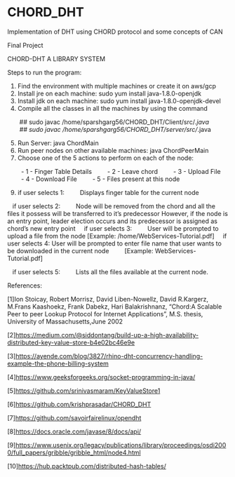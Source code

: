 # CHORD_DHT
Implementation of DHT using CHORD protocol and some concepts of CAN

Final Project
  
CHORD-DHT A LIBRARY SYSTEM

Steps to run the program:
1. Find the environment with multiple machines or create it on aws/gcp
2. Install jre on each machine: sudo yum install java-1.8.0-openjdk
3. Install jdk on each machine: sudo yum install java-1.8.0-openjdk-devel
4. Compile all the classes in all the machines by using the command

       ## sudo javac /home/sparshgarg56/CHORD_DHT/Client/src/*.java
       ## sudo javac /home/sparshgarg56/CHORD_DHT/server/src/*.java

5. Run Server: java ChordMain
6. Run peer nodes on other available machines: java ChordPeerMain <IP of server>
7. Choose one of the 5 actions to perform on each of the node:
  
        - 1 - Finger Table Details
        - 2 - Leave chord
        - 3 - Upload File
        - 4 - Download File
        - 5 - Files present at this node

9. if user selects 1:
        Displays finger table for the current node
        
   if user selects 2:
        Node will be removed from the chord and all the files it possess will be transferred to it’s predecessor
        However, if the node is an entry point, leader election occurs and its predecessor is assigned as chord’s new entry           point
   
   if user selects 3:
        User will be prompted to upload a file from the node [Example: /home/WebServices-Tutorial.pdf]
   
   if user selects 4:
        User will be prompted to enter file name that user wants to be downloaded in the current node
        [Example: WebServices- Tutorial.pdf]
        
   if user selects 5:
        Lists all the files available at the current node.


References:

[1]Ion Stoicay, Robert Morrisz, David Liben-Nowellz, David R.Kargerz, M.Frans Kaashoekz, Frank Dabekz, Hari Balakrishnanz, “Chord:A Scalable Peer to peer Lookup Protocol for Internet Applications”, M.S. thesis, University of Massachusetts,June 2002

[2]https://medium.com/@siddontang/build-up-a-high-availability-distributed-key-value-store-b4e02bc46e9e

[3]https://ayende.com/blog/3827/rhino-dht-concurrency-handling-example-the-phone-billing-system

[4]https://www.geeksforgeeks.org/socket-programming-in-java/

[5]https://github.com/srinivasmaram/KeyValueStore1

[6]https://github.com/krishprasadar/CHORD_DHT

[7]https://github.com/savoirfairelinux/opendht

[8]https://docs.oracle.com/javase/8/docs/api/

[9]https://www.usenix.org/legacy/publications/library/proceedings/osdi2000/full_papers/gribble/gribble_html/node4.html

[10]https://hub.packtpub.com/distributed-hash-tables/

